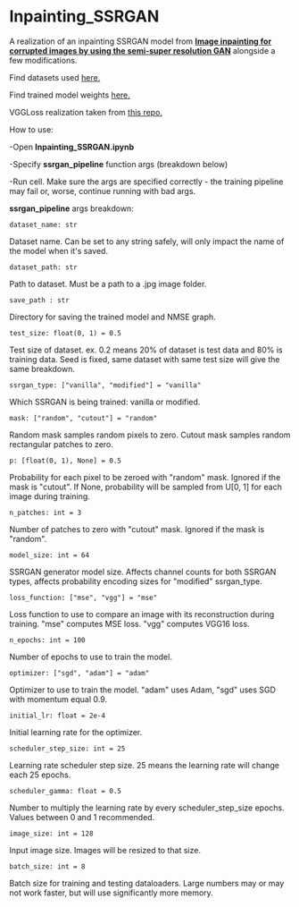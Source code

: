 # Inpainting_SSRGAN

A realization of an inpainting SSRGAN model from [__Image inpainting for corrupted images by using the semi-super resolution GAN__](https://arxiv.org/abs/2409.12636) alongside a few modifications.

Find datasets used [here.](https://drive.google.com/file/d/12D4DpgXUz6b7PRP61MVfay990zLuRgZh/view?usp=sharing)

Find trained model weights [here.](https://drive.google.com/file/d/1xV5LqeHM7d2GhkZu0xgpfkrByaquH1mY/view?usp=sharing)

VGGLoss realization taken from [this repo.](https://github.com/crowsonkb/vgg_loss)


How to use:

  -Open __Inpainting_SSRGAN.ipynb__
  
  -Specify __ssrgan_pipeline__ function args (breakdown below)
  
  -Run cell. Make sure the args are specified correctly - the training pipeline may fail or, worse, continue running with bad args.


__ssrgan_pipeline__ args breakdown:

    dataset_name: str
  
  Dataset name. Can be set to any string safely, will only impact the name of the model when it's saved.
    
    dataset_path: str
  
  Path to dataset. Must be a path to a .jpg image folder.

    save_path : str

  Directory for saving the trained model and NMSE graph.
    
    test_size: float(0, 1) = 0.5
  
  Test size of dataset. ex. 0.2 means 20% of dataset is test data and 80% is training data. Seed is fixed, same dataset with same test size will give the same breakdown.
    
    ssrgan_type: ["vanilla", "modified"] = "vanilla"
  
  Which SSRGAN is being trained: vanilla or modified.
    
    mask: ["random", "cutout"] = "random"
  
  Random mask samples random pixels to zero. Cutout mask samples random rectangular patches to zero.
    
    p: [float(0, 1), None] = 0.5
  
  Probability for each pixel to be zeroed with "random" mask. Ignored if the mask is "cutout". If None, probability will be sampled from U[0, 1] for each image during training.
    
    n_patches: int = 3
  
  Number of patches to zero with "cutout" mask. Ignored if the mask is "random".
    
    model_size: int = 64
  
  SSRGAN generator model size. Affects channel counts for both SSRGAN types, affects probability encoding sizes for "modified" ssrgan_type.
    
    loss_function: ["mse", "vgg"] = "mse"
  
  Loss function to use to compare an image with its reconstruction during training. "mse" computes MSE loss. "vgg" computes VGG16 loss.
    
    n_epochs: int = 100
  
  Number of epochs to use to train the model.
    
    optimizer: ["sgd", "adam"] = "adam"
  
  Optimizer to use to train the model. "adam" uses Adam, "sgd" uses SGD with momentum equal 0.9.
    
    initial_lr: float = 2e-4

  Initial learning rate for the optimizer.
    
    scheduler_step_size: int = 25
  
  Learning rate scheduler step size. 25 means the learning rate will change each 25 epochs.
    
    scheduler_gamma: float = 0.5
  
  Number to multiply the learning rate by every scheduler_step_size epochs. Values between 0 and 1 recommended.
    
    image_size: int = 128
  
  Input image size. Images will be resized to that size.
    
    batch_size: int = 8
  
  Batch size for training and testing dataloaders. Large numbers may or may not work faster, but will use significantly more memory.
